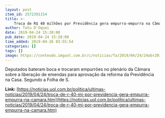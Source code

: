 ```yaml
---
layout: post
item_id: 2572391154
title: >-
    Troca de R$ 40 milhões por Previdência gera empurra-empurra na Câmara
author: Tatu D'Oquei
date: 2019-04-24 15:28:00
pub_date: 2019-04-24 15:28:00
time_added: 2019-04-26 03:55:54
categories: []
tags: []
image: https://conteudo.imguol.com.br/c/noticias/fa/2019/04/24/24abr2019---deputados-se-empurram-e-trocam-acusacoes-sobre-troca-de-r-40-milhoes-por-previdencia-1556137388627_v2_615x300.jpg
---
```


Deputados bateram boca e trocaram empurrões no plenário da Câmara sobre a liberação de emendas para aprovação da reforma da Previdência na Casa. Segundo a Folha de S.

**Link:** [https://noticias.uol.com.br/politica/ultimas-noticias/2019/04/24/troca-de-r-40-mi-por-previdencia-gera-empurra-empurra-na-camara.htm](https://noticias.uol.com.br/politica/ultimas-noticias/2019/04/24/troca-de-r-40-mi-por-previdencia-gera-empurra-empurra-na-camara.htm)

